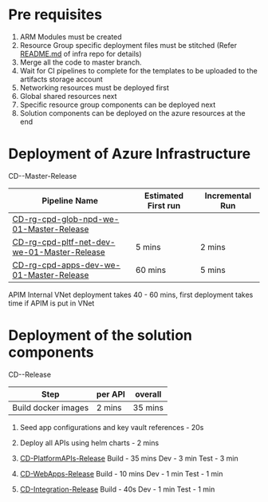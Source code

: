 # Pre requisites
1. ARM Modules must be created
1. Resource Group specific deployment files must be stitched
(Refer [README.md](https://dev.azure.com/TASMUCP/TASMU%20Central%20Platform/_git/infra?path=%2FREADME.md&_a=preview) of infra repo for details)
1. Merge all the code to master branch.
1. Wait for CI pipelines to complete for the templates to be uploaded to the artifacts storage account
1. Networking resources must be deployed first
1. Global shared resources next
1. Specific resource group components can be deployed next
1. Solution components can be deployed on the azure resources at the end

# Deployment of Azure Infrastructure
CD-<ResourceGroupName>-Master-Release


| Pipeline Name | Estimated First run  | Incremental Run|
|--|--|--|
|[CD-rg-cpd-glob-npd-we-01-Master-Release](https://dev.azure.com/TASMUCP/TASMU%20Central%20Platform/_build?definitionId=33)|||
|[CD-rg-cpd-pltf-net-dev-we-01-Master-Release](https://dev.azure.com/TASMUCP/TASMU%20Central%20Platform/_build?definitionId=79)| 5 mins| 2 mins
|[CD-rg-cpd-apps-dev-we-01-Master-Release](https://dev.azure.com/TASMUCP/TASMU%20Central%20Platform/_build?definitionId=181)| 60 mins  | 5 mins|

APIM Internal VNet deployment takes 40 - 60 mins, first deployment takes time if APIM is put in VNet

# Deployment of the solution components
CD-<RepoName>-Release

|Step| per API |overall  |
|--|--|--|
| Build docker images |  2 mins|  35 mins|

1. Seed app configurations and key vault references - 20s
1. Deploy all APIs using helm charts - 2 mins



1. [CD-PlatformAPIs-Release](https://dev.azure.com/TASMUCP/TASMU%20Central%20Platform/_build/results?buildId=5014)
Build - 35 mins
Dev - 3 min
Test - 3 min
1. [CD-WebApps-Release](https://dev.azure.com/TASMUCP/TASMU%20Central%20Platform/_build?definitionId=130)
Build - 10 mins
Dev - 1 min
Test - 1 min
1. [CD-Integration-Release](https://dev.azure.com/TASMUCP/TASMU%20Central%20Platform/_build?definitionId=301)
Build - 40s
Dev - 1 min
Test - 1 min


